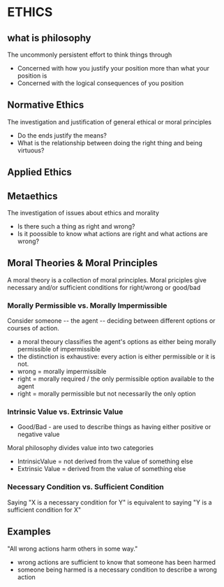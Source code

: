 # ETHICS 

## what is philosophy
The uncommonly persistent effort to think things through
- Concerned with how you justify your position more than what your position is
- Concerned with the logical consequences of you position

## Normative Ethics
The investigation and justification of general ethical or moral principles
- Do the ends justify the means? 
- What is the relationship between doing the right thing and being virtuous?

## Applied Ethics

## Metaethics
The investigation of issues about ethics and morality
- Is there such a thing as right and wrong?
- Is it poossible to know what actions are right and what actions are wrong?




## Moral Theories & Moral Principles 
A moral theory is a collection of moral principles.
Moral priciples give necessary and/or sufficient conditions for right/wrong or good/bad
### Morally Permissible vs. Morally Impermissible
Consider someone -- the agent -- deciding between different options or courses of action.
- a moral theoury classifies the agent's options as either being morally permissible of impermissible
- the distinction is exhaustive: every action is either permissible or it is not.
- wrong = morally impermissible
- right = morally required / the only permissible option available to the agent
- right = morally permissible but not necessarily the only option

### Intrinsic Value vs. Extrinsic Value
- Good/Bad - are used to describe things as having either positive or negative value

Moral philosophy divides value into two categories
- IntrinsicValue = not derived from the value of something else
- Extrinsic Value = derived from the value of something else

### Necessary Condition vs. Sufficient Condition
Saying "X is a necessary condition for Y" is equivalent to saying "Y is a sufficient condition for X"


## Examples
"All wrong actions harm others in some way."
- wrong actions are sufficient to know that someone has been harmed
- someone being harmed is a necessary condition to describe a wrong action